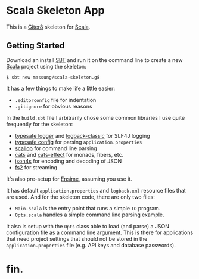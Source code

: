 # Scala Skeleton App

This is a [Giter8][g8] skeleton for [Scala][scala].

## Getting Started

Download an install [SBT][sbt] and run it on the command line to create a new [Scala][scala] project using the skeleton:

```
$ sbt new massung/scala-skeleton.g8
```

It has a few things to make life a little easier:

* `.editorconfig` file for indentation
* `.gitignore` for obvious reasons

In the `build.sbt` file I arbitrarily chose some common libraries I use quite frequently for the skeleton:

* [typesafe logger][logger] and [logback-classic][logback] for SLF4J logging
* [typesafe config][config] for parsing `application.properties`
* [scallop][scallop] for command line parsing
* [cats][cats] and [cats-effect][effect] for monads, fibers, etc.
* [json4s][json4s] for encoding and decoding of JSON
* [fs2][fs2] for streaming

It's also pre-setup for [Ensime][ensime], assuming you use it.

It has default `application.properties` and `logback.xml` resource files that are used. And for the skeleton code, there are only two files:

* `Main.scala` is the entry point that runs a simple `IO` program.
* `Opts.scala` handles a simple command line parsing example.

It also is setup with the `Opts` class able to load (and parse) a JSON configuration file as a command line argument. This is there for applications that need project settings that should not be stored in the `application.properties` file (e.g. API keys and database passwords).

# fin.

[g8]:           http://www.foundweekends.org/giter8
[sbt]:          https://www.scala-sbt.org/index.html
[scala]:        http://www.scala.org
[ensime]:       http://ensime.github.io/
[logback]:      https://logback.qos.ch/
[logger]:       https://github.com/lightbend/scala-logging
[config]:       https://lightbend.github.io/config/
[scallop]:      https://github.com/scallop/scallop
[json4s]:       http://json4s.org/
[cats]:         https://typelevel.org/cats/
[effect]:       https://typelevel.org/cats-effect/
[fs2]:          https://functional-streams-for-scala.github.io/fs2/
[monix]:        https://monix.io/
[doobie]:       https://tpolecat.github.io/doobie/
